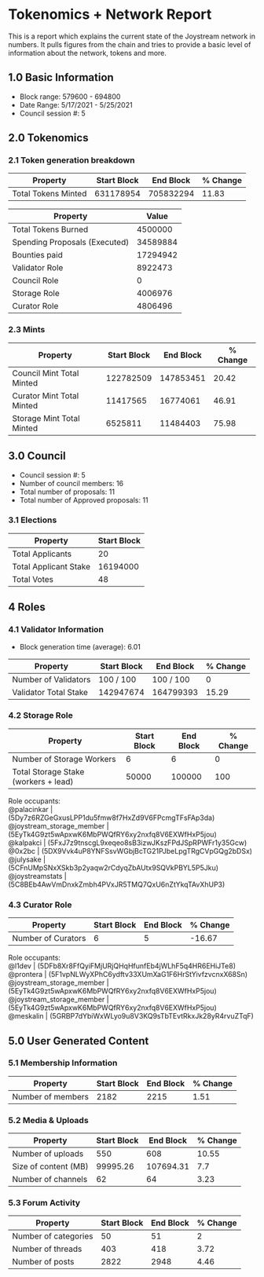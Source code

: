 # Tokenomics + Network Report
This is a report which explains the current state of the Joystream network in numbers. It pulls figures from the chain and tries to provide a basic level of information about the network, tokens and more. 

## 1.0 Basic Information
* Block range: 579600 - 694800
* Date Range: 5/17/2021 - 5/25/2021
* Council session #: 5

## 2.0 Tokenomics
### 2.1 Token generation breakdown
| Property            | Start Block | End Block | % Change |
|---------------------|--------------|--------------|----------|
| Total Tokens Minted |  631178954 | 705832294 | 11.83 |

| Property            | Value        |
|---------------------|--------------|
| Total Tokens Burned | 4500000           | 
| Spending Proposals (Executed)   |  34589884                  |
| Bounties paid       |  17294942                           |
| Validator Role      |  8922473            | 
| Council Role        | 0             | 
| Storage Role        | 4006976             | 
| Curator Role        | 4806496             |


### 2.3 Mints 
| Property                    | Start Block           | End Block | % Change |
|-----------------------------|-----------------------|--------------|----------|
| Council Mint Total Minted   | 122782509  |  147853451 |20.42          |
| Curator Mint Total Minted   |  11417565 | 16774061| 46.91          |
| Storage Mint Total Minted   |  6525811 |  11484403            |  75.98        |

## 3.0 Council
* Council session #: 5
* Number of council members: 16
* Total number of proposals: 11
* Total number of Approved proposals: 11

### 3.1 Elections
| Property                    | Start Block  |
|-----------------------------|--------------|
| Total Applicants            |20              |
| Total Applicant Stake       |16194000              |
| Total Votes                 |48             |

## 4 Roles
### 4.1 Validator Information
* Block generation time (average): 6.01

| Property                    | Start Block | End Block | % Change |
|-----------------------------|--------------|--------------|----------|
| Number of Validators       |  100 / 100 | 100 / 100 | 0 |
| Validator Total Stake       | 142947674 | 164799393 | 15.29 |


### 4.2 Storage Role
| Property                | Start Block | End Block | % Change |
|-------------------------|--------------|--------------|----------|
| Number of Storage Workers | 6  |  6 | 0 |
| Total Storage Stake (workers + lead)  | 50000 |  100000 | 100 |   

Role occupants:  
@palacinkar | (5Dy7z6RZGeGxusLPP1du5fmw8f7HxZd9V6FPcmgTFsFAp3da)  
@joystream_storage_member | (5EyTk4G9zt5wApxwK6MbPWQfRY6xy2nxfq8V6EXWfHxP5jou)  
@kalpakci | (5FxJ7z9tnscgL9xeqeo8sB3izwJKszFPdJSpRPWFr1y35Gcw)  
@0x2bc | (5DX9Vvk4uP8YNFSsvWGbjBcTG21PJbeLpgTRgCVpGQg2bDSx)  
@julysake | (5CFnUMpSNxXSkb3p2yaqw2rCdyqZbAUtx9SQVkPBYL5P5Jku)  
@joystreamstats | (5C8BEb4AwVmDnxkZmbh4PVxJR5TMQ7QxU6nZtYkqTAvXhUP3)  


### 4.3 Curator Role
| Property                | Start Block | End Block | % Change |
|-------------------------|--------------|--------------|----------|
| Number of Curators      | 6 | 5 | -16.67 |   

Role occupants:  
@l1dev | (5DFb8Xr8FfQyiFMjURjQHqHfunfEb4jWLhF5q4HR6EHiJTe8)  
@prontera | (5F1vpNLWyXPhC6ydftv33XUmXaG1F6HrStYivfzvcnxX68Sn)  
@joystream_storage_member | (5EyTk4G9zt5wApxwK6MbPWQfRY6xy2nxfq8V6EXWfHxP5jou)  
@joystream_storage_member | (5EyTk4G9zt5wApxwK6MbPWQfRY6xy2nxfq8V6EXWfHxP5jou)  
@meskalin | (5GRBP7dYbiWxWLyo9u8V3KQ9sTbTEvtRkxJk28yR4rvuZTqF)  


## 5.0 User Generated Content
### 5.1 Membership Information
| Property          | Start Block | End Block | % Change |
|-------------------|--------------|--------------|----------|
| Number of members | 2182|  2215 | 1.51 |

### 5.2 Media & Uploads
| Property                | Start Block | End Block | % Change |
|-------------------------|--------------|--------------|----------|
| Number of uploads       | 550 | 608  |  10.55 |
| Size of content (MB)        |  99995.26 |  107694.31 | 7.7          |
| Number of channels      |  62 | 64 | 3.23 |

### 5.3 Forum Activity
| Property          | Start Block | End Block | % Change |
|-------------------|--------------|--------------|----------|
| Number of categories | 50 | 51 | 2         |
| Number of threads    | 403| 418 | 3.72         |
| Number of posts      | 2822 | 2948            |  4.46        |